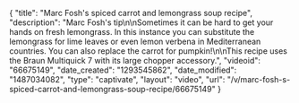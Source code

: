 {
    "title": "Marc Fosh's spiced carrot and lemongrass soup recipe",
    "description": "Marc Fosh's tip\n\nSometimes it can be hard to get your hands on fresh lemongrass. In this instance you can substitute the lemongrass for lime leaves or even lemon verbena in Mediterranean countries. You can also replace the carrot for pumpkin!\n\nThis recipe uses the Braun Multiquick 7 with its large chopper accessory.",
    "videoid": "66675149",
    "date_created": "1293545862",
    "date_modified": "1487034082",
    "type": "captivate",
    "layout": "video",
    "url": "\/v\/marc-fosh-s-spiced-carrot-and-lemongrass-soup-recipe\/66675149"
}